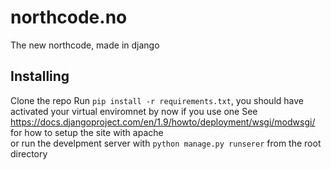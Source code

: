 # northcode.no
The new northcode, made in django

## Installing
Clone the repo
Run `pip install -r requirements.txt`, you should have activated your virtual enviromnet by now if you use one
See https://docs.djangoproject.com/en/1.9/howto/deployment/wsgi/modwsgi/ for how to setup the site with apache  
or run the develpment server with `python manage.py runserer` from the root directory
